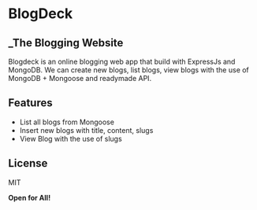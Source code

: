 # BlogDeck
## _The Blogging Website



Blogdeck is an online blogging web app that build with ExpressJs and MongoDB. We can create new blogs, list blogs, view blogs with the use of MongoDB + Mongoose and readymade API.

## Features

- List all blogs from Mongoose
- Insert new blogs with title, content, slugs
- View Blog with the use of slugs



## License

MIT

**Open for All!**

